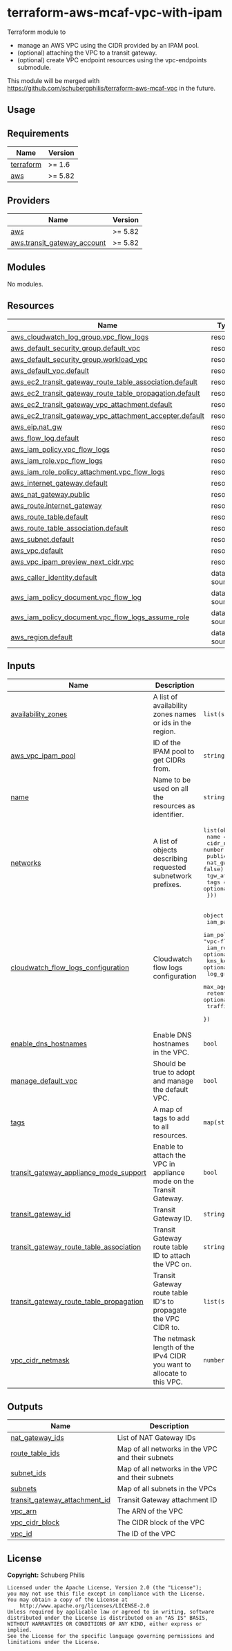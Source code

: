 # terraform-aws-mcaf-vpc-with-ipam

Terraform module to
- manage an AWS VPC using the CIDR provided by an IPAM pool.
- (optional) attaching the VPC to a transit gateway.
- (optional) create VPC endpoint resources using the vpc-endpoints submodule.

This module will be merged with https://github.com/schubergphilis/terraform-aws-mcaf-vpc in the future.

## Usage

<!-- BEGIN_TF_DOCS -->
## Requirements

| Name | Version |
|------|---------|
| <a name="requirement_terraform"></a> [terraform](#requirement\_terraform) | >= 1.6 |
| <a name="requirement_aws"></a> [aws](#requirement\_aws) | >= 5.82 |

## Providers

| Name | Version |
|------|---------|
| <a name="provider_aws"></a> [aws](#provider\_aws) | >= 5.82 |
| <a name="provider_aws.transit_gateway_account"></a> [aws.transit\_gateway\_account](#provider\_aws.transit\_gateway\_account) | >= 5.82 |

## Modules

No modules.

## Resources

| Name | Type |
|------|------|
| [aws_cloudwatch_log_group.vpc_flow_logs](https://registry.terraform.io/providers/hashicorp/aws/latest/docs/resources/cloudwatch_log_group) | resource |
| [aws_default_security_group.default_vpc](https://registry.terraform.io/providers/hashicorp/aws/latest/docs/resources/default_security_group) | resource |
| [aws_default_security_group.workload_vpc](https://registry.terraform.io/providers/hashicorp/aws/latest/docs/resources/default_security_group) | resource |
| [aws_default_vpc.default](https://registry.terraform.io/providers/hashicorp/aws/latest/docs/resources/default_vpc) | resource |
| [aws_ec2_transit_gateway_route_table_association.default](https://registry.terraform.io/providers/hashicorp/aws/latest/docs/resources/ec2_transit_gateway_route_table_association) | resource |
| [aws_ec2_transit_gateway_route_table_propagation.default](https://registry.terraform.io/providers/hashicorp/aws/latest/docs/resources/ec2_transit_gateway_route_table_propagation) | resource |
| [aws_ec2_transit_gateway_vpc_attachment.default](https://registry.terraform.io/providers/hashicorp/aws/latest/docs/resources/ec2_transit_gateway_vpc_attachment) | resource |
| [aws_ec2_transit_gateway_vpc_attachment_accepter.default](https://registry.terraform.io/providers/hashicorp/aws/latest/docs/resources/ec2_transit_gateway_vpc_attachment_accepter) | resource |
| [aws_eip.nat_gw](https://registry.terraform.io/providers/hashicorp/aws/latest/docs/resources/eip) | resource |
| [aws_flow_log.default](https://registry.terraform.io/providers/hashicorp/aws/latest/docs/resources/flow_log) | resource |
| [aws_iam_policy.vpc_flow_logs](https://registry.terraform.io/providers/hashicorp/aws/latest/docs/resources/iam_policy) | resource |
| [aws_iam_role.vpc_flow_logs](https://registry.terraform.io/providers/hashicorp/aws/latest/docs/resources/iam_role) | resource |
| [aws_iam_role_policy_attachment.vpc_flow_logs](https://registry.terraform.io/providers/hashicorp/aws/latest/docs/resources/iam_role_policy_attachment) | resource |
| [aws_internet_gateway.default](https://registry.terraform.io/providers/hashicorp/aws/latest/docs/resources/internet_gateway) | resource |
| [aws_nat_gateway.public](https://registry.terraform.io/providers/hashicorp/aws/latest/docs/resources/nat_gateway) | resource |
| [aws_route.internet_gateway](https://registry.terraform.io/providers/hashicorp/aws/latest/docs/resources/route) | resource |
| [aws_route_table.default](https://registry.terraform.io/providers/hashicorp/aws/latest/docs/resources/route_table) | resource |
| [aws_route_table_association.default](https://registry.terraform.io/providers/hashicorp/aws/latest/docs/resources/route_table_association) | resource |
| [aws_subnet.default](https://registry.terraform.io/providers/hashicorp/aws/latest/docs/resources/subnet) | resource |
| [aws_vpc.default](https://registry.terraform.io/providers/hashicorp/aws/latest/docs/resources/vpc) | resource |
| [aws_vpc_ipam_preview_next_cidr.vpc](https://registry.terraform.io/providers/hashicorp/aws/latest/docs/resources/vpc_ipam_preview_next_cidr) | resource |
| [aws_caller_identity.default](https://registry.terraform.io/providers/hashicorp/aws/latest/docs/data-sources/caller_identity) | data source |
| [aws_iam_policy_document.vpc_flow_log](https://registry.terraform.io/providers/hashicorp/aws/latest/docs/data-sources/iam_policy_document) | data source |
| [aws_iam_policy_document.vpc_flow_logs_assume_role](https://registry.terraform.io/providers/hashicorp/aws/latest/docs/data-sources/iam_policy_document) | data source |
| [aws_region.default](https://registry.terraform.io/providers/hashicorp/aws/latest/docs/data-sources/region) | data source |

## Inputs

| Name | Description | Type | Default | Required |
|------|-------------|------|---------|:--------:|
| <a name="input_availability_zones"></a> [availability\_zones](#input\_availability\_zones) | A list of availability zones names or ids in the region. | `list(string)` | n/a | yes |
| <a name="input_aws_vpc_ipam_pool"></a> [aws\_vpc\_ipam\_pool](#input\_aws\_vpc\_ipam\_pool) | ID of the IPAM pool to get CIDRs from. | `string` | n/a | yes |
| <a name="input_name"></a> [name](#input\_name) | Name to be used on all the resources as identifier. | `string` | n/a | yes |
| <a name="input_networks"></a> [networks](#input\_networks) | A list of objects describing requested subnetwork prefixes. | <pre>list(object({<br/>    name           = string<br/>    cidr_netmask   = number<br/>    public         = optional(bool, false)<br/>    nat_gw         = optional(bool, false)<br/>    tgw_attachment = optional(bool, false)<br/>    tags           = optional(map(string), {})<br/>  }))</pre> | n/a | yes |
| <a name="input_cloudwatch_flow_logs_configuration"></a> [cloudwatch\_flow\_logs\_configuration](#input\_cloudwatch\_flow\_logs\_configuration) | Cloudwatch flow logs configuration | <pre>object({<br/>    iam_path                 = optional(string, "/")<br/>    iam_policy_name_prefix   = optional(string, "vpc-flow-logs-to-cloudwatch-")<br/>    iam_role_name_prefix     = optional(string, "vpc-flow-logs-role-")<br/>    kms_key_arn              = optional(string)<br/>    log_group_name           = optional(string)<br/>    max_aggregation_interval = optional(number, 60)<br/>    retention_in_days        = optional(number, 90)<br/>    traffic_type             = optional(string, "ALL")<br/>  })</pre> | `{}` | no |
| <a name="input_enable_dns_hostnames"></a> [enable\_dns\_hostnames](#input\_enable\_dns\_hostnames) | Enable DNS hostnames in the VPC. | `bool` | `true` | no |
| <a name="input_manage_default_vpc"></a> [manage\_default\_vpc](#input\_manage\_default\_vpc) | Should be true to adopt and manage the default VPC. | `bool` | `true` | no |
| <a name="input_tags"></a> [tags](#input\_tags) | A map of tags to add to all resources. | `map(string)` | `{}` | no |
| <a name="input_transit_gateway_appliance_mode_support"></a> [transit\_gateway\_appliance\_mode\_support](#input\_transit\_gateway\_appliance\_mode\_support) | Enable to attach the VPC in appliance mode on the Transit Gateway. | `bool` | `false` | no |
| <a name="input_transit_gateway_id"></a> [transit\_gateway\_id](#input\_transit\_gateway\_id) | Transit Gateway ID. | `string` | `""` | no |
| <a name="input_transit_gateway_route_table_association"></a> [transit\_gateway\_route\_table\_association](#input\_transit\_gateway\_route\_table\_association) | Transit Gateway route table ID to attach the VPC on. | `string` | `""` | no |
| <a name="input_transit_gateway_route_table_propagation"></a> [transit\_gateway\_route\_table\_propagation](#input\_transit\_gateway\_route\_table\_propagation) | Transit Gateway route table ID's to propagate the VPC CIDR to. | `list(string)` | `[]` | no |
| <a name="input_vpc_cidr_netmask"></a> [vpc\_cidr\_netmask](#input\_vpc\_cidr\_netmask) | The netmask length of the IPv4 CIDR you want to allocate to this VPC. | `number` | `20` | no |

## Outputs

| Name | Description |
|------|-------------|
| <a name="output_nat_gateway_ids"></a> [nat\_gateway\_ids](#output\_nat\_gateway\_ids) | List of NAT Gateway IDs |
| <a name="output_route_table_ids"></a> [route\_table\_ids](#output\_route\_table\_ids) | Map of all networks in the VPC and their subnets |
| <a name="output_subnet_ids"></a> [subnet\_ids](#output\_subnet\_ids) | Map of all networks in the VPC and their subnets |
| <a name="output_subnets"></a> [subnets](#output\_subnets) | Map of all subnets in the VPCs |
| <a name="output_transit_gateway_attachment_id"></a> [transit\_gateway\_attachment\_id](#output\_transit\_gateway\_attachment\_id) | Transit Gateway attachment ID |
| <a name="output_vpc_arn"></a> [vpc\_arn](#output\_vpc\_arn) | The ARN of the VPC |
| <a name="output_vpc_cidr_block"></a> [vpc\_cidr\_block](#output\_vpc\_cidr\_block) | The CIDR block of the VPC |
| <a name="output_vpc_id"></a> [vpc\_id](#output\_vpc\_id) | The ID of the VPC |
<!-- END_TF_DOCS -->

## License

**Copyright:** Schuberg Philis

```text
Licensed under the Apache License, Version 2.0 (the "License");
you may not use this file except in compliance with the License.
You may obtain a copy of the License at
    http://www.apache.org/licenses/LICENSE-2.0
Unless required by applicable law or agreed to in writing, software
distributed under the License is distributed on an "AS IS" BASIS,
WITHOUT WARRANTIES OR CONDITIONS OF ANY KIND, either express or implied.
See the License for the specific language governing permissions and
limitations under the License.
```

